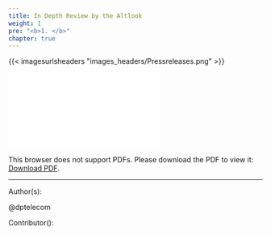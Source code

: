 ```yaml
---
title: In Depth Review by the Altlook
weight: 1
pre: "<b>1. </b>"
chapter: true
---
```

{{< imagesurlsheaders "images_headers/Pressreleases.png"  >}}



<object data="/Press releases/images/PIRL_-_In_Depth_Review.pdf" type="application/pdf" width="1400px" height="1400px">
    <embed src="/Press releases/images/PIRL_-_In_Depth_Review.pdf">
        <p>This browser does not support PDFs. Please download the PDF to view it: <a href="/Press releases/images/PIRL_-_In_Depth_Review.pdf">Download PDF</a>.</p>
    </embed>
</object>






---
Author(s):  


@dptelecom

Contributor():



